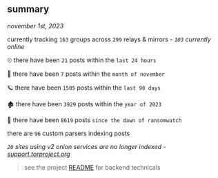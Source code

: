 
## summary
_november 1st, 2023_

currently tracking `163` groups across `299` relays & mirrors - _`103` currently online_

⏲ there have been `21` posts within the `last 24 hours`

🦈 there have been `7` posts within the `month of november`

🪐 there have been `1505` posts within the `last 90 days`

🏚 there have been `3929` posts within the `year of 2023`

🦕 there have been `8619` posts `since the dawn of ransomwatch`

there are `96` custom parsers indexing posts

_`20` sites using v2 onion services are no longer indexed - [support.torproject.org](https://support.torproject.org/onionservices/v2-deprecation/)_

> see the project [README](https://github.com/joshhighet/ransomwatch#ransomwatch--) for backend technicals
